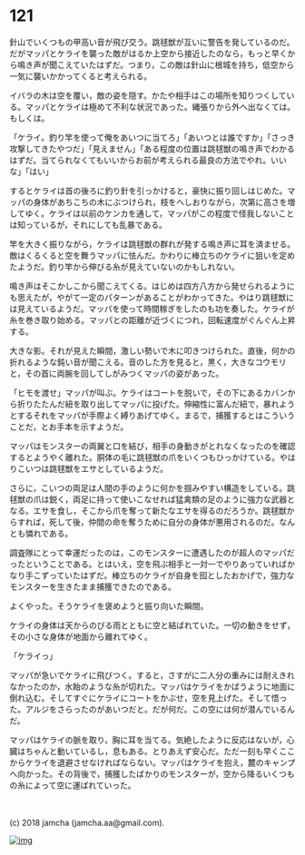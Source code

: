 # 121

針山でいくつもの甲高い音が飛び交う。跳毬獣が互いに警告を発しているのだ。だがマッパとケライを襲った敵がはるか上空から接近したのなら，もっと早くから鳴き声が聞こえていたはずだ。つまり，この敵は針山に根城を持ち，低空から一気に襲いかかってくると考えられる。  

イバラの木は空を覆い，敵の姿を隠す。かたや相手はこの場所を知りつくしている。マッパとケライは極めて不利な状況であった。縄張りから外へ出なくては。もしくは。  

「ケライ。釣り竿を使って俺をあいつに当てろ」「あいつとは誰ですか」「さっき攻撃してきたやつだ」「見えません」「ある程度の位置は跳毬獣の鳴き声でわかるはずだ。当てられなくてもいいからお前が考えられる最良の方法でやれ。いいな」「はい」  

するとケライは首の後ろに釣り針を引っかけると，豪快に振り回しはじめた。マッパの身体があちこちの木にぶつけられ，枝をへしおりながら，次第に高さを増してゆく。ケライは以前のケンカを通して，マッパがこの程度で怪我しないことは知っているが，それにしても乱暴である。  

竿を大きく振りながら，ケライは跳毬獣の群れが発する鳴き声に耳を済ませる。敵はくるくると空を舞うマッパに怯んだ。かわりに棒立ちのケライに狙いを定めたようだ。釣り竿から伸びる糸が見えていないのかもしれない。  

鳴き声はそこかしこから聞こえてくる。はじめは四方八方から発せられるようにも思えたが，やがて一定のパターンがあることがわかってきた。やはり跳毬獣には見えているようだ。マッパを使って時間稼ぎをしたのも功を奏した。ケライが糸を巻き取り始める。マッパとの距離が近づくにつれ，回転速度がぐんぐん上昇する。  

大きな影。それが見えた瞬間，激しい勢いで木に叩きつけられた。直後，何かの折れるような鈍い音が聞こえる。音のした方を見ると，黒く，大きなコウモリと，その首に両腕を回してしがみつくマッパの姿があった。  

「ヒモを渡せ」マッパが叫ぶ。ケライはコートを脱いで，その下にあるカバンから折りたたんだ紐を取り出してマッパに投げた。伸縮性に富んだ紐で，暴れようとするそれをマッパが手際よく縛りあげてゆく。まるで，捕獲するとはこういうことだ，とお手本を示すようだ。  

マッパはモンスターの両翼と口を結び，相手の身動きがとれなくなったのを確認するとようやく離れた。胴体の毛に跳毬獣の爪をいくつもひっかけている。やはりこいつは跳毬獣をエサとしているようだ。  

さらに，こいつの両足は人間の手のように何かを掴みやすい構造をしている。跳毬獣の爪は鋭く，両足に持って使いこなせれば猛禽類の足のように強力な武器となる。エサを食し，そこから爪を奪って新たなエサを得るのだろうか。跳毬獣からすれば，死して後，仲間の命を奪うために自分の身体が悪用されるのだ。なんとも憐れである。  

調査隊にとって幸運だったのは，このモンスターに遭遇したのが超人のマッパだったということである。とはいえ，空を飛ぶ相手と一対一でやりあっていればかなり手こずっていたはずだ。棒立ちのケライが自身を囮としたおかげで，強力なモンスターを生きたまま捕獲できたのである。  

よくやった。そうケライを褒めようと振り向いた瞬間。  

ケライの身体は天からのびる雨とともに空と結ばれていた。一切の動きをせず，その小さな身体が地面から離れてゆく。  

「ケライっ」  

マッパが急いでケライに飛びつく。すると，さすがに二人分の重みには耐えきれなかったのか，水飴のような糸が切れた。マッパはケライをかばうように地面に倒れ込む。そしてすぐにケライにコートをかぶせ，空を見上げた。そして悟った。アルジをさらったのがあいつだと。だが何だ。この空には何が潜んでいるんだ。  

マッパはケライの脈を取り，胸に耳を当てる。気絶したように反応はないが，心臓はちゃんと動いているし，息もある。とりあえず安心だ。ただ一刻も早くここからケライを退避させなければならない。マッパはケライを抱え，麓のキャンプへ向かった。その背後で，捕獲したばかりのモンスターが，空から降るいくつもの糸によって空に運ばれていった。  

<br>  
<br>  
(c) 2018 jamcha (jamcha.aa@gmail.com).  

[![img](http://i.creativecommons.org/l/by-nc-sa/4.0/88x31.png)](http://creativecommons.org/licenses/by-nc-sa/4.0/deed)